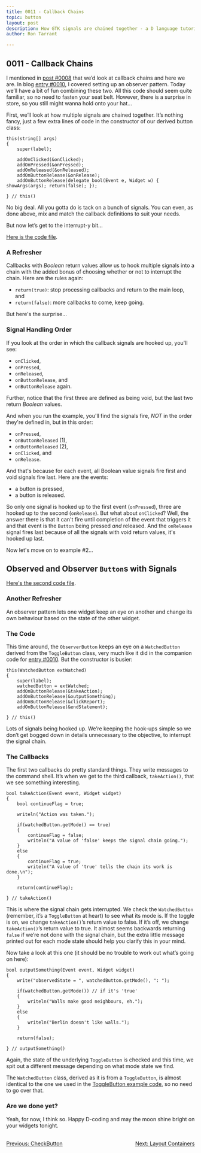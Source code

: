 ```yaml
---
title: 0011 - Callback Chains
topic: button
layout: post
description: How GTK signals are chained together - a D language tutorial.
author: Ron Tarrant

---
```


## 0011 - Callback Chains

I mentioned in [post #0008](http://gtkdcoding.com/2019/02/08/0008-callbacks.html) that we’d look at callback chains and here we are. In blog [entry #0010](http://gtkdcoding.com/2019/02/15/0010-checkbutton.html), I covered setting up an observer pattern. Today we’ll have a bit of fun combining these two. All this code should seem quite familiar, so no need to fasten your seat belt. However, there is a surprise in store, so you still might wanna hold onto your hat...

First, we’ll look at how multiple signals are chained together. It’s nothing fancy, just a few extra lines of code in the constructor of our derived button class:

	this(string[] args)
	{
		super(label);
	
		addOnClicked(&onClicked);
		addOnPressed(&onPressed);
		addOnReleased(&onReleased);
		addOnButtonRelease(&onRelease);
		addOnButtonRelease(delegate bool(Event e, Widget w) { showArgs(args); return(false); });
		
	} // this()

No big deal. All you gotta do is tack on a bunch of signals. You can even, as done above, mix and match the callback definitions to suit your needs.

But now let’s get to the interrupt-y bit…

[Here is the code file](https://github.com/rontarrant/gtkDcoding/blob/master/002_button/button_002_08_multiple_signals.d). 

### A Refresher

Callbacks with *Boolean* return values allow us to hook multiple signals into a chain with the added bonus of choosing whether or not to interrupt the chain. Here are the rules again:

- `return(true)`: stop processing callbacks and return to the main loop, and
- `return(false)`: more callbacks to come, keep going.

But here's the surprise...

### Signal Handling Order

If you look at the order in which the callback signals are hooked up, you'll see:

- `onClicked`,
- `onPressed`,
- `onReleased`,
- `onButtonRelease`, and
- `onButtonRelease` again.

Further, notice that the first three are defined as being void, but the last two return *Boolean* values.

And when you run the example, you'll find the signals fire, *NOT* in the order they're defined in, but in this order:

- `onPressed`,
- `onButtonReleased` (1),
- `onButtonReleased` (2),
- `onClicked`, and
- `onRelease`.

And that's because for each event, all Boolean value signals fire first and void signals fire last. Here are the events:

- a button is pressed,
- a button is released.

So only one signal is hooked up to the first event (`onPressed`), three are hooked up to the second (`onRelease`). But what about `onClicked`? Well, the answer there is that it can't fire until completion of the event that triggers it and that event is the `Button` being pressed *and* released. And the `onRelease` signal fires last because of all the signals with void return values, it's hooked up last.

Now let's move on to example #2...

## Observed and Observer `Button`s with Signals

[Here's the second code file](https://github.com/rontarrant/gtkDcoding/blob/master/003_box/box_003_05_signal_chain.d).

### Another Refresher

An observer pattern lets one widget keep an eye on another and change its own behaviour based on the state of the other widget.

### The Code

This time around, the `ObserverButton` keeps an eye on a `WatchedButton` derived from the `ToggleButton` class, very much like it did in the companion code for [entry #0010](http://gtkdcoding.com/2019/02/15/0010-checkbutton.html). But the constructor is busier:

	this(WatchedButton extWatched)
	{
		super(label);
		watchedButton = extWatched;
		addOnButtonRelease(&takeAction);
		addOnButtonRelease(&outputSomething);
		addOnButtonRelease(&clickReport);
		addOnButtonRelease(&endStatement);

	} // this()

Lots of signals being hooked up. We’re keeping the hook-ups simple so we don’t get bogged down in details unnecessary to the objective, to interrupt the signal chain.

### The Callbacks

The first two callbacks do pretty standard things. They write messages to the command shell. It’s when we get to the third callback, `takeAction()`, that we see something interesting.

	bool takeAction(Event event, Widget widget)
	{
		bool continueFlag = true;
		
		writeln("Action was taken.");
		
		if(watchedButton.getMode() == true)
		{
			continueFlag = false;
			writeln("A value of 'false' keeps the signal chain going.");
		}
		else
		{
			continueFlag = true;
			writeln("A value of 'true' tells the chain its work is done.\n");
		}

		return(continueFlag);
		
	} // takeAction()

This is where the signal chain gets interrupted. We check the `WatchedButton` (remember, it’s a `ToggleButton` at heart) to see what its mode is. If the toggle is on, we change `takeAction()`’s return value to false. If it’s off, we change `takeAction()`’s return value to true. It almost seems backwards returning `false` if we’re not done with the signal chain, but the extra little message printed out for each mode state should help you clarify this in your mind. 

Now take a look at this one (it should be no trouble to work out what’s going on here):

	bool outputSomething(Event event, Widget widget)
	{
		write("observedState = ", watchedButton.getMode(), ": ");
		
		if(watchedButton.getMode()) // if it's 'true'
		{
			writeln("Walls make good neighbours, eh.");
		}
		else
		{
			writeln("Berlin doesn't like walls.");
		}

		return(false);
		
	} // outputSomething()

Again, the state of the underlying `ToggleButton` is checked and this time, we spit out a different message depending on what mode state we find.

The `WatchedButton` class, derived as it is from a `ToggleButton`, is almost identical to the one we used in the [ToggleButton example code](https://github.com/rontarrant/gtkDcoding/blob/master/003_box/box_003_04_togglebutton.d), so no need to go over that.

### Are we done yet?

Yeah, for now, I think so. Happy D-coding and may the moon shine bright on your widgets tonight.


<BR>
<div style="float: left;">
	<a href="https://gtkdcoding.com/2019/02/15/0010-checkbutton.html">Previous: CheckButton</a>
</div>
<div style="float: right;">
	<a href="https://gtkdcoding.com/2019/02/22/0012-layout-containers.html">Next: Layout Containers</a>
</div>
<BR>
